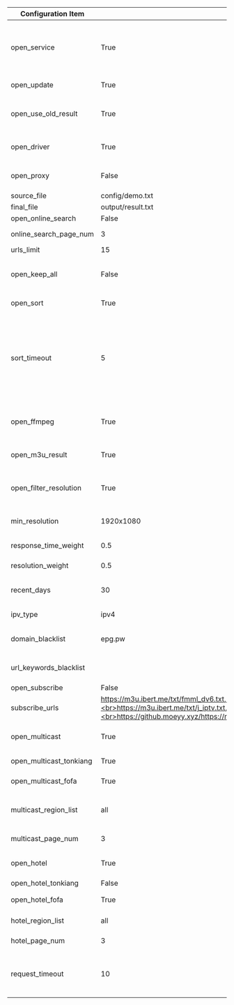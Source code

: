 | Configuration Item      | Default Value                                                                                                                                                                                                   | Description                                                                                                                                                                                                                                                                                                                                                                    |
| ----------------------- | --------------------------------------------------------------------------------------------------------------------------------------------------------------------------------------------------------------- | ------------------------------------------------------------------------------------------------------------------------------------------------------------------------------------------------------------------------------------------------------------------------------------------------------------------------------------------------------------------------------ |
| open_service            | True                                                                                                                                                                                                            | Enable page service, used to control whether to start the result page service; if deployed on platforms like Qinglong with dedicated scheduled tasks, the function can be turned off after updates are completed and the task is stopped                                                                                                                                       |
| open_update             | True                                                                                                                                                                                                            | Enable updates, if disabled then only the result page service is run                                                                                                                                                                                                                                                                                                           |
| open_use_old_result     | True                                                                                                                                                                                                            | Enable the use of historical update results (including the interface for template and result files) and merge them into the current update                                                                                                                                                                                                                                     |
| open_driver             | True                                                                                                                                                                                                            | Enable browser execution, If there are no updates, this mode can be enabled, which consumes more performance                                                                                                                                                                                                                                                                   |
| open_proxy              | False                                                                                                                                                                                                           | Enable proxy, automatically obtains free available proxies, If there are no updates, this mode can be enabled                                                                                                                                                                                                                                                                  |
| source_file             | config/demo.txt                                                                                                                                                                                                 | Template file path                                                                                                                                                                                                                                                                                                                                                             |
| final_file              | output/result.txt                                                                                                                                                                                               | Generated result file path                                                                                                                                                                                                                                                                                                                                                     |
| open_online_search      | False                                                                                                                                                                                                           | Enable online search source feature                                                                                                                                                                                                                                                                                                                                            |
| online_search_page_num  | 3                                                                                                                                                                                                               | Page retrieval quantity for online search channels                                                                                                                                                                                                                                                                                                                             |
| urls_limit              | 15                                                                                                                                                                                                              | Number of interfaces per channel                                                                                                                                                                                                                                                                                                                                               |
| open_keep_all           | False                                                                                                                                                                                                           | Retain all search results, retain results with non-template channel names, recommended to be turned on when manually maintaining                                                                                                                                                                                                                                               |
| open_sort               | True                                                                                                                                                                                                            | Enable the sorting function (response speed, date, resolution)                                                                                                                                                                                                                                                                                                                 |
| sort_timeout            | 5                                                                                                                                                                                                               | The timeout duration for speed testing of a single interface, in seconds (s). A larger value means a longer testing period, which can increase the number of interfaces obtained but may decrease their quality. A smaller value means a shorter testing time, which can obtain low-latency interfaces with better quality. Adjusting this value can optimize the update time. |
| open_ffmpeg             | True                                                                                                                                                                                                            | Enable speed testing using FFmpeg to obtain more accurate speed and resolution information. Manual installation is required in advance.                                                                                                                                                                                                                                        |
| open_m3u_result         | True                                                                                                                                                                                                            | Enable the conversion to generate m3u file type result links, supporting the display of channel icons                                                                                                                                                                                                                                                                          |
| open_filter_resolution  | True                                                                                                                                                                                                            | Enable resolution filtering, interfaces with resolution lower than the minimum resolution (min_resolution) will be filtered                                                                                                                                                                                                                                                    |
| min_resolution          | 1920x1080                                                                                                                                                                                                       | Minimum interface resolution, requires enabling open_filter_resolution to take effect                                                                                                                                                                                                                                                                                          |
| response_time_weight    | 0.5                                                                                                                                                                                                             | Response time weight value (the sum of all weight values should be 1)                                                                                                                                                                                                                                                                                                          |
| resolution_weight       | 0.5                                                                                                                                                                                                             | Resolution weight value (the sum of all weight values should be 1)                                                                                                                                                                                                                                                                                                             |
| recent_days             | 30                                                                                                                                                                                                              | Retrieve interfaces updated within a recent time range (in days), reducing appropriately can avoid matching issues                                                                                                                                                                                                                                                             |
| ipv_type                | ipv4                                                                                                                                                                                                            | The type of interface in the generated result, optional values: ipv4, ipv6, all                                                                                                                                                                                                                                                                                                |
| domain_blacklist        | epg.pw                                                                                                                                                                                                          | Interface domain blacklist, used to filter out interfaces with low-quality, ad-inclusive domains                                                                                                                                                                                                                                                                               |
| url_keywords_blacklist  |                                                                                                                                                                                                                 | Interface keyword blacklist, used to filter out interfaces containing specific characters                                                                                                                                                                                                                                                                                      |
| open_subscribe          | False                                                                                                                                                                                                           | Enable subscription source feature                                                                                                                                                                                                                                                                                                                                             |
| subscribe_urls          | https://m3u.ibert.me/txt/fmml_dv6.txt,<br>https://m3u.ibert.me/txt/o_cn.txt,<br>https://m3u.ibert.me/txt/j_iptv.txt,<br>https://github.moeyy.xyz/https://raw.githubusercontent.com/PizazzGY/TVBox/main/live.txt | Subscription source list                                                                                                                                                                                                                                                                                                                                                       |
| open_multicast          | True                                                                                                                                                                                                            | Enable the multicast source function, after disabling it all multicast sources will stop working                                                                                                                                                                                                                                                                               |
| open_multicast_tonkiang | True                                                                                                                                                                                                            | Enable Tonkiang multicast source work mode                                                                                                                                                                                                                                                                                                                                     |
| open_multicast_fofa     | True                                                                                                                                                                                                            | Enable FOFA multicast source work mode                                                                                                                                                                                                                                                                                                                                         |
| multicast_region_list   | all                                                                                                                                                                                                             | Multicast source region list, [more regions](../updates/multicast/multicast_map.json, all means all regions)                                                                                                                                                                                                                                                                   |
| multicast_page_num      | 3                                                                                                                                                                                                               | Number of pages to retrieve for multicast regions                                                                                                                                                                                                                                                                                                                              |
| open_hotel              | True                                                                                                                                                                                                            | Enable the hotel source function, after closing it all hotel source working modes will be disabled                                                                                                                                                                                                                                                                             |
| open_hotel_tonkiang     | False                                                                                                                                                                                                           | Enable Tonkiang hotel source work mode                                                                                                                                                                                                                                                                                                                                         |
| open_hotel_fofa         | True                                                                                                                                                                                                            | Enable FOFA、ZoomEye hotel source work mode                                                                                                                                                                                                                                                                                                                                    |
| hotel_region_list       | all                                                                                                                                                                                                             | List of hotel source regions, [more regions](../updates/fofa/fofa_map.py), 'all' indicates all regions                                                                                                                                                                                                                                                                         |
| hotel_page_num          | 3                                                                                                                                                                                                               | Number of pages to retrieve for hotel regions                                                                                                                                                                                                                                                                                                                                  |
| request_timeout         | 10                                                                                                                                                                                                              | Query request timeout duration, in seconds (s), used to control the timeout and retry duration for querying interface text links. Adjusting this value can optimize update time.                                                                                                                                                                                               |

